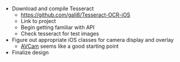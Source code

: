 * Download and compile Tesseract
    * https://github.com/gali8/Tesseract-OCR-iOS
    * Link to project
    * Begin getting familiar with API
    * Check tesseract for test images
* Figure out appropriate iOS classes for camera display and overlay
    * [AVCam](https://developer.apple.com/library/ios/samplecode/AVCam/Introduction/Intro.html) seems like a good starting point
* Finalize design